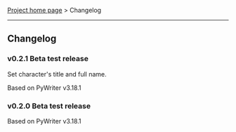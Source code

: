 [Project home page](index) > Changelog

------------------------------------------------------------------------

## Changelog

### v0.2.1 Beta test release

Set character's title and full name.

Based on PyWriter v3.18.1

### v0.2.0 Beta test release

Based on PyWriter v3.18.1

